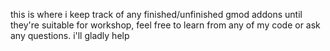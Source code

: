 this is where i keep track of any finished/unfinished gmod addons until they're suitable for workshop, feel free to learn from any of my code or ask any questions. i'll gladly help
